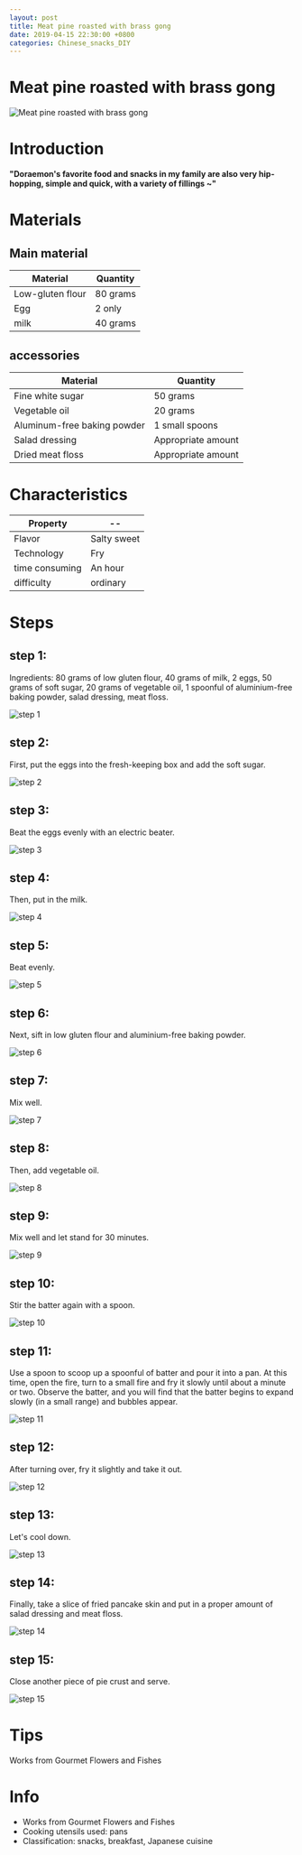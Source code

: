 ```yaml
---
layout: post
title: Meat pine roasted with brass gong
date: 2019-04-15 22:30:00 +0800
categories: Chinese_snacks_DIY
---
```


# Meat pine roasted with brass gong

![Meat pine roasted with brass gong]({{site.baseurl}}/img/417369/417369.jpg)

# Introduction

**"Doraemon's favorite food and snacks in my family are also very hip-hopping, simple and quick, with a variety of fillings ~"**

# Materials


## Main material

Material|Quantity
--|--
Low-gluten flour|80 grams
Egg|2 only
milk|40 grams

## accessories

Material|Quantity
--|--
Fine white sugar|50 grams
Vegetable oil|20 grams
Aluminum-free baking powder|1 small spoons
Salad dressing|Appropriate amount
Dried meat floss|Appropriate amount

# Characteristics

Property|--
--|--
Flavor|Salty sweet
Technology|Fry
time consuming|An hour
difficulty|ordinary

# Steps

## step 1:

Ingredients: 80 grams of low gluten flour, 40 grams of milk, 2 eggs, 50 grams of soft sugar, 20 grams of vegetable oil, 1 spoonful of aluminium-free baking powder, salad dressing, meat floss.

![step 1]({{site.baseurl}}/img/417369/1.jpg)

## step 2:

First, put the eggs into the fresh-keeping box and add the soft sugar.

![step 2]({{site.baseurl}}/img/417369/2.jpg)

## step 3:

Beat the eggs evenly with an electric beater.

![step 3]({{site.baseurl}}/img/417369/3.jpg)

## step 4:

Then, put in the milk.

![step 4]({{site.baseurl}}/img/417369/4.jpg)

## step 5:

Beat evenly.

![step 5]({{site.baseurl}}/img/417369/5.jpg)

## step 6:

Next, sift in low gluten flour and aluminium-free baking powder.

![step 6]({{site.baseurl}}/img/417369/6.jpg)

## step 7:

Mix well.

![step 7]({{site.baseurl}}/img/417369/7.jpg)

## step 8:

Then, add vegetable oil.

![step 8]({{site.baseurl}}/img/417369/8.jpg)

## step 9:

Mix well and let stand for 30 minutes.

![step 9]({{site.baseurl}}/img/417369/9.jpg)

## step 10:

Stir the batter again with a spoon.

![step 10]({{site.baseurl}}/img/417369/10.jpg)

## step 11:

Use a spoon to scoop up a spoonful of batter and pour it into a pan. At this time, open the fire, turn to a small fire and fry it slowly until about a minute or two. Observe the batter, and you will find that the batter begins to expand slowly (in a small range) and bubbles appear.

![step 11]({{site.baseurl}}/img/417369/11.jpg)

## step 12:

After turning over, fry it slightly and take it out.

![step 12]({{site.baseurl}}/img/417369/12.jpg)

## step 13:

Let's cool down.

![step 13]({{site.baseurl}}/img/417369/13.jpg)

## step 14:

Finally, take a slice of fried pancake skin and put in a proper amount of salad dressing and meat floss.

![step 14]({{site.baseurl}}/img/417369/14.jpg)

## step 15:

Close another piece of pie crust and serve.

![step 15]({{site.baseurl}}/img/417369/15.jpg)

# Tips

Works from Gourmet Flowers and Fishes

# Info

- Works from Gourmet Flowers and Fishes
- Cooking utensils used: pans
- Classification: snacks, breakfast, Japanese cuisine